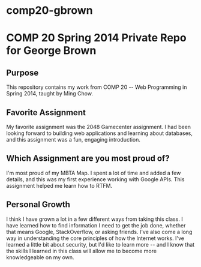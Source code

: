 comp20-gbrown
=============

# COMP 20 Spring 2014 Private Repo for George Brown

## Purpose

This repository contains my work from COMP 20 -- Web Programming in Spring 2014, taught by Ming Chow.

## Favorite Assignment

My favorite assignment was the 2048 Gamecenter assignment. I had been looking forward to building web applications and learning about databases, and this assignment was a fun, engaging introduction.

## Which Assignment are you most proud of?

I'm most proud of my MBTA Map. I spent a lot of time and added a few details, and this was my first experience working with Google APIs. This assignment helped me learn how to RTFM.

## Personal Growth

I think I have grown a lot in a few different ways from taking this class. I have learned how to find information I need to get the job done, whether that means Google, StackOverflow, or asking friends. I've also come a long way in understanding the core principles of how the Internet works. I've learned a little bit about security, but I'd like to learn more -- and I know that the skills I learned in this class will allow me to become more knowledgeable on my own.
